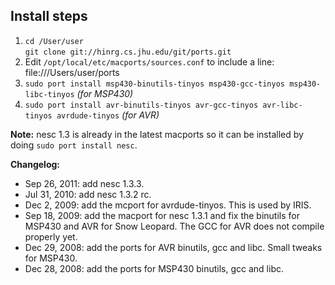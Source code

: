 Install steps
-------------

1. `cd /User/user`<br />`git clone git://hinrg.cs.jhu.edu/git/ports.git`
2. Edit `/opt/local/etc/macports/sources.conf` to include a line: file:///Users/user/ports
3. `sudo port install msp430-binutils-tinyos msp430-gcc-tinyos msp430-libc-tinyos` _(for MSP430)_
4. `sudo port install avr-binutils-tinyos avr-gcc-tinyos avr-libc-tinyos avrdude-tinyos` _(for AVR)_

**Note:** nesc 1.3 is already in the latest macports so it can be installed by doing `sudo port install nesc`.

**Changelog:**

* Sep 26, 2011: add nesc 1.3.3.
* Jul 31, 2010: add nesc 1.3.2 rc.
* Dec 2, 2009: add the mcport for avrdude-tinyos. This is used by IRIS.
* Sep 18, 2009: add the macport for nesc 1.3.1 and fix the binutils for MSP430 and AVR for Snow Leopard. The GCC for AVR does not compile properly yet.
* Dec 29, 2008: add the ports for AVR binutils, gcc and libc. Small tweaks for MSP430.
* Dec 28, 2008: add the ports for MSP430 binutils, gcc and libc.
